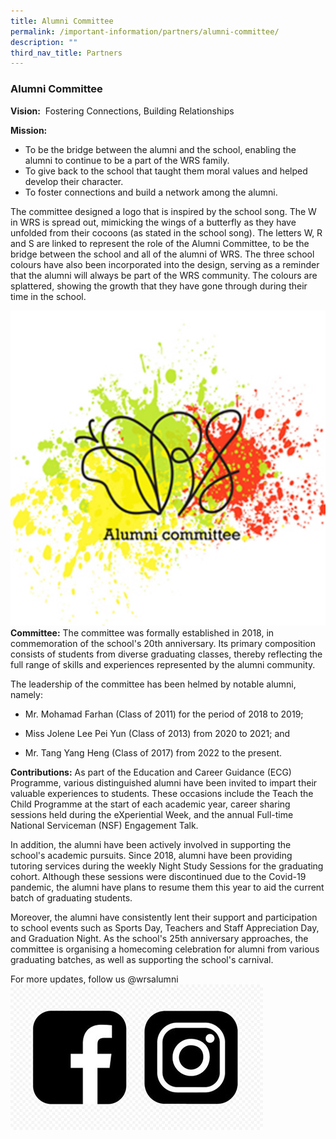 ```yaml
---
title: Alumni Committee
permalink: /important-information/partners/alumni-committee/
description: ""
third_nav_title: Partners
---
```

### **Alumni Committee**
**Vision:**  Fostering Connections, Building Relationships

**Mission:**   
* To be the bridge between the alumni and the school, enabling the alumni to continue to be a part of the WRS family.  
* To give back to the school that taught them moral values and helped develop their character.  
* To foster connections and build a network among the alumni.

The committee designed a logo that is inspired by the school song. The W in WRS is spread out, mimicking the wings of a butterfly as they have unfolded from their cocoons (as stated in the school song). The letters W, R and S are linked to represent the role of the Alumni Committee, to be the bridge between the school and all of the alumni of WRS. The three school colours have also been incorporated into the design, serving as a reminder that the alumni will always be part of the WRS community. The colours are splattered, showing the growth that they have gone through during their time in the school.

![](/images/Alumni%20com%20logo%202.jpg)
<br>
**Committee:**
The committee was formally established in 2018, in commemoration of the school's 20th anniversary. Its primary composition consists of students from diverse graduating classes, thereby reflecting the full range of skills and experiences represented by the alumni community.

The leadership of the committee has been helmed by notable alumni, namely:

* Mr. Mohamad Farhan (Class of 2011) for the period of 2018 to 2019;

* Miss Jolene Lee Pei Yun (Class of 2013) from 2020 to 2021; and

* Mr. Tang Yang Heng (Class of 2017) from 2022 to the present.

         
**Contributions:** As part of the Education and Career Guidance (ECG) Programme, various distinguished alumni have been invited to impart their valuable experiences to students. These occasions include the Teach the Child Programme at the start of each academic year, career sharing sessions held during the eXperiential Week, and the annual Full-time National Serviceman (NSF) Engagement Talk.

In addition, the alumni have been actively involved in supporting the school's academic pursuits. Since 2018, alumni have been providing tutoring services during the weekly Night Study Sessions for the graduating cohort. Although these sessions were discontinued due to the Covid-19 pandemic, the alumni have plans to resume them this year to aid the current batch of graduating students.

Moreover, the alumni have consistently lent their support and participation to school events such as Sports Day, Teachers and Staff Appreciation Day, and Graduation Night. As the school's 25th anniversary approaches, the committee is organising a homecoming celebration for alumni from various graduating batches, as well as supporting the school's carnival.

For more updates, follow us @wrsalumni
![](/images/social%20media%20logos.jpg)
